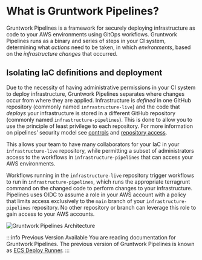 # What is Gruntwork Pipelines?

Gruntwork Pipelines is a framework for securely deploying infrastructure as code to your AWS environments using GitOps workflows. Gruntwork Pipelines runs as a binary and series of steps in your CI system, determining what _actions_ need to be taken, in which _environments_, based on the _infrastructure changes_ that occurred.

## Isolating IaC definitions and deployment

Due to the necessity of having administrative permissions in your CI system to deploy infrastructure, Gruntwork Pipelines separates where changes occur from where they are applied. Infrastructure is _defined_ in one GitHub repository (commonly named `infrastructure-live`) and the code that _deploys_ your infrastructure is stored in a different GitHub repository (commonly named `infrastructure-pipelines`). This is done to allow you to use the principle of least privilege to each repository. For more information on pipelines’ security model see [controls](../security/controls.md) and [repository access](../security/repository-access.md).

This allows your team to have many collaborators for your IaC in your `infrastructure-live` repository, while permitting a subset of administrators access to the workflows in `infrastructure-pipelines` that can access your AWS environments.

Workflows running in the `infrastructure-live` repository trigger workflows to run in `infrastructure-pipelines`, which runs the appropriate terragrunt command on the changed code to perform changes to your infrastructure. Pipelines uses OIDC to assume a role in your AWS account with a policy that limits access exclusively to the `main` branch of your `infrastructure-pipelines` repository. No other repository or branch can leverage this role to gain access to your AWS accounts.

![Gruntwork Pipelines Architecture](/img/pipelines/how-it-works/pipelines_architecture.png)

:::info Previous Version Available
You are reading documentation for Gruntwork Pipelines. The previous version of Gruntwork Pipelines is known as [ECS Deploy Runner](../../ecs-deploy-runner/overview/).
:::


<!-- ##DOCS-SOURCER-START
{
  "sourcePlugin": "local-copier",
  "hash": "f041dc562aa051e7e1bf285613009ba7"
}
##DOCS-SOURCER-END -->
